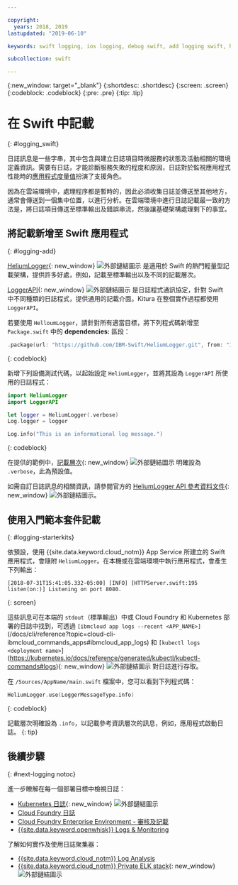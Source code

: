 ```yaml
---

copyright:
  years: 2018, 2019
lastupdated: "2019-06-10"

keywords: swift logging, ios logging, debug swift, add logging swift, heliumlogger swift, loggerapi swift, logger swift, starter kit swift logger

subcollection: swift

---
```


{:new_window: target="_blank"}
{:shortdesc: .shortdesc}
{:screen: .screen}
{:codeblock: .codeblock}
{:pre: .pre}
{:tip: .tip}

# 在 Swift 中記載
{: #logging_swift}

日誌訊息是一些字串，其中包含與建立日誌項目時微服務的狀態及活動相關的環境定義資訊。需要有日誌，才能診斷服務失敗的程度和原因，日誌對於監視應用程式性能時的[應用程式度量值](/docs/swift/cloudnative?topic=swift-metrics#metrics)扮演了支援角色。

因為在雲端環境中，處理程序都是暫時的，因此必須收集日誌並傳送至其他地方，通常會傳送到一個集中位置，以進行分析。在雲端環境中進行日誌記載最一致的方法是，將日誌項目傳送至標準輸出及錯誤串流，然後讓基礎架構處理剩下的事宜。

## 將記載新增至 Swift 應用程式
{: #logging-add}

[HeliumLogger](https://github.com/IBM-Swift/HeliumLogger){: new_window} ![外部鏈結圖示](../../icons/launch-glyph.svg "外部鏈結圖示") 是適用於 Swift 的熱門輕量型記載架構，提供許多好處，例如，記載至標準輸出以及不同的記載層次。

[LoggerAPI](https://github.com/IBM-Swift/LoggerAPI){: new_window} ![外部鏈結圖示](../../icons/launch-glyph.svg "外部鏈結圖示") 是日誌程式通訊協定，針對 Swift 中不同種類的日誌程式，提供通用的記載介面。Kitura 在整個實作過程都使用 `LoggerAPI`。

若要使用 `HelloumLogger`，請針對所有適當目標，將下列程式碼新增至 `Package.swift` 中的 **dependencies:** 區段：
```swift
.package(url: "https://github.com/IBM-Swift/HeliumLogger.git", from: "1.7.1")
```
{: codeblock}

新增下列設備測試代碼，以起始設定 `HeliumLogger`，並將其設為 `LoggerAPI` 所使用的日誌程式：
```swift
import HeliumLogger
import LoggerAPI

let logger = HeliumLogger(.verbose)
Log.logger = logger

Log.info("This is an informational log message.")
```
{: codeblock}

在提供的範例中，[記載層次](http://ibm-swift.github.io/HeliumLogger/){: new_window} ![外部鏈結圖示](../../icons/launch-glyph.svg "外部鏈結圖示") 明確設為 `.verbose`，此為預設值。

如需自訂日誌訊息的相關資訊，請參閱官方的 [HeliumLogger API 參考資料文件](http://ibm-swift.github.io/HeliumLogger/){: new_window} ![外部鏈結圖示](../../icons/launch-glyph.svg "外部鏈結圖示")。

## 使用入門範本套件記載
{: #logging-starterkits}

依預設，使用 {{site.data.keyword.cloud_notm}} App Service 所建立的 Swift 應用程式，會隨附 `HeliumLogger`。在本機或在雲端環境中執行應用程式，會產生下列輸出：
```
[2018-07-31T15:41:05.332-05:00] [INFO] [HTTPServer.swift:195 listen(on:)] Listening on port 8080.
```
{: screen}

這些訊息可在本端的 `stdout`（標準輸出）中或 Cloud Foundry 和 Kubernetes 部署的日誌中找到，可透過 `[ibmcloud app logs --recent <APP_NAME>]`(/docs/cli/reference?topic=cloud-cli-ibmcloud_commands_apps#ibmcloud_app_logs) 和 `[kubectl logs <deployment name>`](https://kubernetes.io/docs/reference/generated/kubectl/kubectl-commands#logs){: new_window} ![外部鏈結圖示](../../icons/launch-glyph.svg "外部鏈結圖示") 對日誌進行存取。

在 `/Sources/AppName/main.swift` 檔案中，您可以看到下列程式碼：
```swift
HeliumLogger.use(LoggerMessageType.info)
```
{: codeblock}

記載層次明確設為 `.info`，以記載參考資訊層次的訊息，例如，應用程式啟動日誌。
{: tip}

## 後續步驟
{: #next-logging notoc}

進一步瞭解在每一個部署目標中檢視日誌：
* [Kubernetes 日誌](https://kubernetes.io/docs/concepts/cluster-administration/logging/#basic-logging-in-kubernetes){: new_window} ![外部鏈結圖示](../../icons/launch-glyph.svg "外部鏈結圖示")
* [Cloud Foundry 日誌](/docs/cli/reference/ibmcloud?topic=cloud-cli-ibmcloud_cli#ibmcloud_cli)
* [Cloud Foundry Enterprise Environment - 審核及記載](/docs/cloud-foundry?topic=cloud-foundry-auditing-logging#auditing-logging)
* [{{site.data.keyword.openwhisk}} Logs & Monitoring](/docs/openwhisk?topic=cloud-functions-logs)

了解如何實作及使用日誌聚集器：
* [{{site.data.keyword.cloud_notm}} Log Analysis](/docs/services/CloudLogAnalysis?topic=cloudloganalysis-log_analysis_ov#log_analysis_ov)
* [{{site.data.keyword.cloud_notm}} Private ELK stack](https://www.ibm.com/support/knowledgecenter/en/SSBS6K_2.1.0.2/manage_metrics/logging_elk.html){: new_window} ![外部鏈結圖示](../../icons/launch-glyph.svg "外部鏈結圖示")
